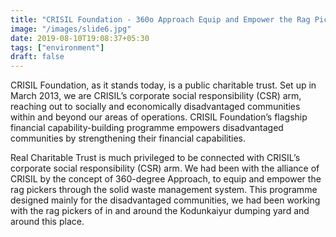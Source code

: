 ```yaml
---
title: "CRISIL Foundation - 360o Approach Equip and Empower the Rag Pickers Through SWM."
image: "/images/slide6.jpg"
date: 2019-08-10T19:08:37+05:30
tags: ["environment"]
draft: false
---
```


CRISIL Foundation, as it stands today, is a public charitable trust. Set up in March 2013, we are CRISIL’s corporate social responsibility (CSR) arm, reaching out to socially and economically disadvantaged communities within and beyond our areas of operations. CRISIL Foundation’s flagship financial capability-building programme empowers disadvantaged communities by strengthening their financial capabilities.

Real Charitable Trust is much privileged to be connected with CRISIL’s corporate social responsibility (CSR) arm. We had been with the alliance of CRISIL by the concept of 360-degree Approach, to equip and empower the rag pickers through the solid waste management system. This programme designed mainly for the disadvantaged communities, we had been working with the rag pickers of in and around the Kodunkaiyur dumping yard and around this place.
